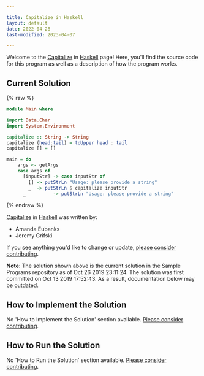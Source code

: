 ```yaml
---

title: Capitalize in Haskell
layout: default
date: 2022-04-28
last-modified: 2023-04-07

---
```


Welcome to the [Capitalize](https://sampleprograms.io/projects/capitalize) in [Haskell](https://sampleprograms.io/languages/haskell) page! Here, you'll find the source code for this program as well as a description of how the program works.

## Current Solution

{% raw %}

```haskell
module Main where 

import Data.Char
import System.Environment

capitalize :: String -> String
capitalize (head:tail) = toUpper head : tail
capitalize [] = []

main = do  
    args <- getArgs
    case args of
      [inputStr] -> case inputStr of
        [] -> putStrLn "Usage: please provide a string"
        _  -> putStrLn $ capitalize inputStr
      _          -> putStrLn "Usage: please provide a string"
```

{% endraw %}

[Capitalize](https://sampleprograms.io/projects/capitalize) in [Haskell](https://sampleprograms.io/languages/haskell) was written by:

- Amanda Eubanks
- Jeremy Grifski

If you see anything you'd like to change or update, [please consider contributing](https://github.com/TheRenegadeCoder/sample-programs).

**Note**: The solution shown above is the current solution in the Sample Programs repository as of Oct 26 2019 23:11:24. The solution was first committed on Oct 13 2019 17:52:43. As a result, documentation below may be outdated.

## How to Implement the Solution

No 'How to Implement the Solution' section available. [Please consider contributing](https://github.com/TheRenegadeCoder/sample-programs-website).

## How to Run the Solution

No 'How to Run the Solution' section available. [Please consider contributing](https://github.com/TheRenegadeCoder/sample-programs-website).
